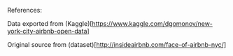 References:

Data exported from (Kaggle)[https://www.kaggle.com/dgomonov/new-york-city-airbnb-open-data]

Original source from (dataset)[http://insideairbnb.com/face-of-airbnb-nyc/]


